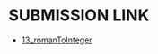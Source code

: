 # SUBMISSION LINK


- [13_romanToInteger](https://leetcode.com/problems/roman-to-integer/submissions/1372077633)